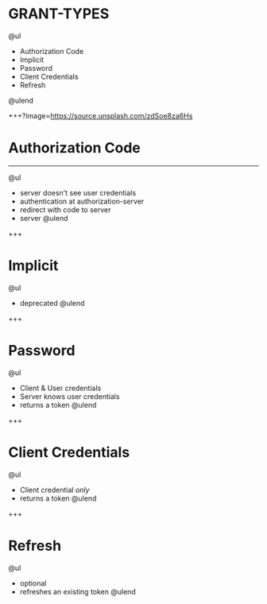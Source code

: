 # GRANT-TYPES

@ul

- Authorization Code
- Implicit
- Password
- Client Credentials
- Refresh

@ulend

+++?image=https://source.unsplash.com/zdSoe8za6Hs

# Authorization Code

---

@ul
- server doesn't see user credentials
- authentication at authorization-server
- redirect with code to server 
- server 
@ulend

+++

# Implicit

@ul
- deprecated
@ulend

+++

# Password

@ul
- Client & User credentials
- Server knows user credentials
- returns a token
@ulend

+++

# Client Credentials

@ul
- Client credential *only*
- returns a token
@ulend

+++

# Refresh

@ul
- optional 
- refreshes an existing token
@ulend